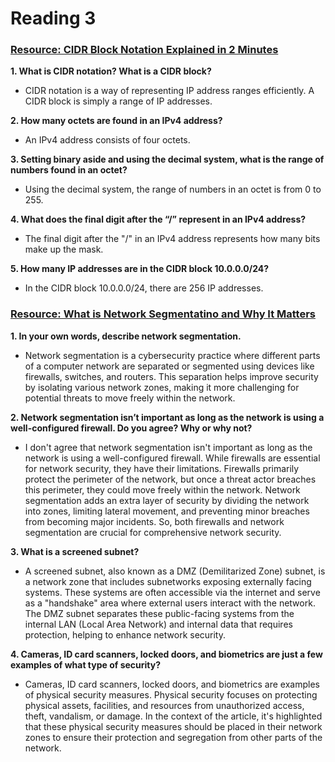 # Reading 3

### [Resource: CIDR Block Notation Explained in 2 Minutes](https://medium.com/@acropoiesis/cidr-block-notation-explained-in-2-minutes-1010ec0dbc15)

**1. What is CIDR notation? What is a CIDR block?**
- CIDR notation is a way of representing IP address ranges efficiently. A CIDR block is simply a range of IP addresses.

**2. How many octets are found in an IPv4 address?**
- An IPv4 address consists of four octets.

**3. Setting binary aside and using the decimal system, what is the range of numbers found in an octet?**
- Using the decimal system, the range of numbers in an octet is from 0 to 255.

**4. What does the final digit after the “/” represent in an IPv4 address?**
- The final digit after the "/" in an IPv4 address represents how many bits make up the mask.

**5. How many IP addresses are in the CIDR block 10.0.0.0/24?**
- In the CIDR block 10.0.0.0/24, there are 256 IP addresses.


### [Resource: What is Network Segmentatino and Why It Matters](https://www.comptia.org/blog/security-awareness-training-network-segmentation)

**1. In your own words, describe network segmentation.**
- Network segmentation is a cybersecurity practice where different parts of a computer network are separated or segmented using devices like firewalls, switches, and routers. This separation helps improve security by isolating various network zones, making it more challenging for potential threats to move freely within the network.

**2. Network segmentation isn’t important as long as the network is using a well-configured firewall. Do you agree? Why or why not?**
- I don't agree that network segmentation isn't important as long as the network is using a well-configured firewall. While firewalls are essential for network security, they have their limitations. Firewalls primarily protect the perimeter of the network, but once a threat actor breaches this perimeter, they could move freely within the network. Network segmentation adds an extra layer of security by dividing the network into zones, limiting lateral movement, and preventing minor breaches from becoming major incidents. So, both firewalls and network segmentation are crucial for comprehensive network security.

**3. What is a screened subnet?**
- A screened subnet, also known as a DMZ (Demilitarized Zone) subnet, is a network zone that includes subnetworks exposing externally facing systems. These systems are often accessible via the internet and serve as a "handshake" area where external users interact with the network. The DMZ subnet separates these public-facing systems from the internal LAN (Local Area Network) and internal data that requires protection, helping to enhance network security.

**4. Cameras, ID card scanners, locked doors, and biometrics are just a few examples of what type of security?**
- Cameras, ID card scanners, locked doors, and biometrics are examples of physical security measures. Physical security focuses on protecting physical assets, facilities, and resources from unauthorized access, theft, vandalism, or damage. In the context of the article, it's highlighted that these physical security measures should be placed in their network zones to ensure their protection and segregation from other parts of the network.
